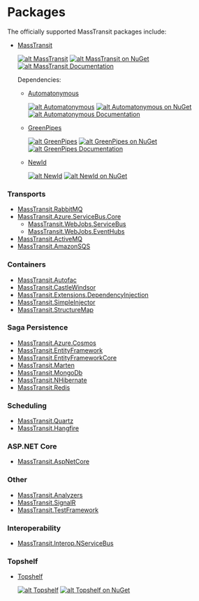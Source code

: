# Packages

The officially supported MassTransit packages include:

* [MassTransit](https://nuget.org/packages/MassTransit/)

  [![alt MassTransit](https://ci.appveyor.com/api/projects/status/github/masstransit/masstransit?svg=true "MassTransit")](https://ci.appveyor.com/project/phatboyg/masstransit) [![alt MassTransit on NuGet](https://img.shields.io/nuget/v/MassTransit.svg "MassTransit on NuGet")](https://nuget.org/packages/MassTransit/) [![alt MassTransit Documentation](https://img.shields.io/badge/docs-latest-brightgreen.svg "MassTransit Documentation")](/)

  Dependencies:
  * [Automatonymous](https://nuget.org/packages/Automatonymous/)

    [![alt Automatonymous](https://ci.appveyor.com/api/projects/status/github/masstransit/automatonymous?svg=true "Automatonymous")](https://ci.appveyor.com/project/phatboyg/automatonymous) [![alt Automatonymous on NuGet](https://img.shields.io/nuget/v/Automatonymous.svg "Automatonymous on NuGet")](https://nuget.org/packages/Automatonymous/) [![alt Automatonymous Documentation](https://img.shields.io/badge/docs-latest-brightgreen.svg "Automatonymous Documentation")](http://masstransit-project.com/Automatonymous/)

  * [GreenPipes](https://nuget.org/packages/GreenPipes/)

    [![alt GreenPipes](https://ci.appveyor.com/api/projects/status/github/masstransit/greenpipes?svg=true "GreenPipes")](https://ci.appveyor.com/project/phatboyg/greenpipes) [![alt GreenPipes on NuGet](https://img.shields.io/nuget/v/greenpipes.svg "GreenPipes on NuGet")](https://nuget.org/packages/GreenPipes/) [![alt GreenPipes Documentation](https://img.shields.io/badge/docs-latest-brightgreen.svg "GreenPipes Documentation")](http://masstransit-project.com/GreenPipes/)

  * [NewId](https://nuget.org/packages/NewId/)

    [![alt NewId](https://ci.appveyor.com/api/projects/status/github/phatboyg/NewId?svg=true "NewId")](https://ci.appveyor.com/project/phatboyg/NewId) [![alt NewId on NuGet](https://img.shields.io/nuget/v/NewId.svg "NewId on NuGet")](https://nuget.org/packages/NewId/)

### Transports

* [MassTransit.RabbitMQ](https://nuget.org/packages/MassTransit.RabbitMQ/)
* [MassTransit.Azure.ServiceBus.Core](https://nuget.org/packages/MassTransit.Azure.ServiceBus.Core/)
  * [MassTransit.WebJobs.ServiceBus](https://nuget.org/packages/MassTransit.WebJobs.ServiceBus/)
  * [MassTransit.WebJobs.EventHubs](https://nuget.org/packages/MassTransit.WebJobs.EventHubs/)
* [MassTransit.ActiveMQ](https://nuget.org/packages/MassTransit.ActiveMQ/)
* [MassTransit.AmazonSQS](https://nuget.org/packages/MassTransit.AmazonSQS/)

### Containers

* [MassTransit.Autofac](https://nuget.org/packages/MassTransit.Autofac/)
* [MassTransit.CastleWindsor](https://nuget.org/packages/MassTransit.CastleWindsor/)
* [MassTransit.Extensions.DependencyInjection](https://nuget.org/packages/MassTransit.Extensions.DependencyInjection/)
* [MassTransit.SimpleInjector](https://nuget.org/packages/MassTransit.SimpleInjector/)
* [MassTransit.StructureMap](https://nuget.org/packages/MassTransit.StructureMap/)

### Saga Persistence

* [MassTransit.Azure.Cosmos](https://nuget.org/packages/MassTransit.Azure.Cosmos/)
* [MassTransit.EntityFramework](https://nuget.org/packages/MassTransit.EntityFramework/)
* [MassTransit.EntityFrameworkCore](https://nuget.org/packages/MassTransit.EntityFrameworkCore/)
* [MassTransit.Marten](https://nuget.org/packages/MassTransit.Marten/)
* [MassTransit.MongoDb](https://nuget.org/packages/MassTransit.MongoDb/)
* [MassTransit.NHibernate](https://nuget.org/packages/MassTransit.NHibernate/)
* [MassTransit.Redis](https://nuget.org/packages/MassTransit.Redis/)

### Scheduling

* [MassTransit.Quartz](https://nuget.org/packages/MassTransit.Quartz/)
* [MassTransit.Hangfire](https://nuget.org/packages/MassTransit.Hangfire/)

### ASP.NET Core

* [MassTransit.AspNetCore](https://nuget.org/packages/MassTransit.AspNetCore/)

### Other

* [MassTransit.Analyzers](https://nuget.org/packages/MassTransit.Analyzers/)
* [MassTransit.SignalR](https://nuget.org/packages/MassTransit.SignalR/)
* [MassTransit.TestFramework](https://nuget.org/packages/MassTransit.TestFramework/)

### Interoperability

* [MassTransit.Interop.NServiceBus](https://nuget.org/packages/MassTransit.Interop.NServiceBus/)

### Topshelf

* [Topshelf](https://nuget.org/packages/Topshelf/)

  [![alt Topshelf](https://ci.appveyor.com/api/projects/status/github/topshelf/topshelf?svg=true "Topshelf")](https://ci.appveyor.com/project/phatboyg/Topshelf) [![alt Topshelf on NuGet](https://img.shields.io/nuget/v/Topshelf.svg "Topshelf on NuGet")](https://nuget.org/packages/Topshelf/)


